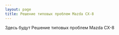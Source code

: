 ```yaml
---
layout: page
title: Решение типовых проблем Mazda CX-8
---
```




Здесь будут Решение типовых проблем Mazda CX-8

